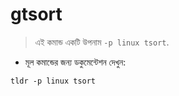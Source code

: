 # gtsort

> এই কমান্ড একটি উপনাম `-p linux tsort`.

- মূল কমান্ডের জন্য ডকুমেন্টেশন দেখুন:

`tldr -p linux tsort`
